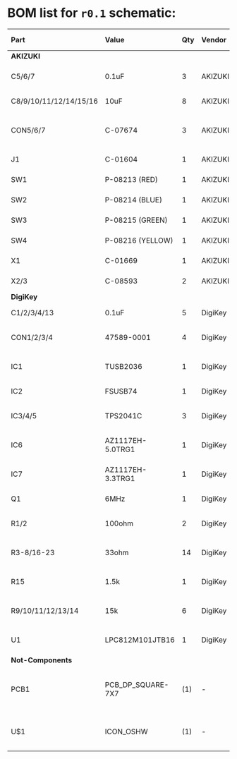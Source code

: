 # BOM list for `r0.1` schematic:
| Part                   | Value             | Qty | Vendor  | Description                                    | Link / DigiKey number                  |
|:-----------------------|:------------------|:----|:--------|:-----------------------------------------------|:---------------------------------------|
| **AKIZUKI**            |                   |     |         |                                                |                                        |
| C5/6/7                 | 0.1uF             | 3   | AKIZUKI | 1608metric MLCC                                | [P-05650][r01_P-05650]^[490-1524-1-ND] |
| C8/9/10/11/12/14/15/16 | 10uF              | 8   | AKIZUKI | 1608metric MLCC                                | [P-07768][r01_P-07768]                 |
| CON5/6/7               | C-07674           | 3   | AKIZUKI | THROUGH-HOLE USB A connector                   | [C-07674][r01_C-07674]                 |
| J1                     | C-01604           | 1   | AKIZUKI | 2.1/5.5mm DC jack                              | [C-01604][r01_C-01604]                 |
| SW1                    | P-08213 (RED)     | 1   | AKIZUKI | 2p tact switch                                 | [P-08213][r01_C-08213]                 |
| SW2                    | P-08214 (BLUE)    | 1   | AKIZUKI | 2p tact switch                                 | [P-08214][r01_C-08214]                 |
| SW3                    | P-08215 (GREEN)   | 1   | AKIZUKI | 2p tact switch                                 | [P-08215][r01_C-08215]                 |
| SW4                    | P-08216 (YELLOW)  | 1   | AKIZUKI | 2p tact switch                                 | [P-08216][r01_C-08216]                 |
| X1                     | C-01669           | 1   | AKIZUKI | 2.54 x 6p Pin-header                           | [C-01669][r01_C-01669]                 |
| X2/3                   | C-08593           | 2   | AKIZUKI | 2.54 x 2p Pin-header                           | [C-08593][r01_C-08593]                 |
| **DigiKey**            |                   |     |         |                                                |                                        |
| C1/2/3/4/13            | 0.1uF             | 5   | DigiKey | 1005metric MLCC                                | 490-3261-1-ND                          |
| CON1/2/3/4             | 47589-0001        | 4   | DigiKey | MOLEX USB microB Connector                     | WM17143CT-ND                           |
| IC1                    | TUSB2036          | 1   | DigiKey | 2 or 3-port USB2.0 HUB IC                      | 296-27129-1-ND                         |
| IC2                    | FSUSB74           | 1   | DigiKey | USB 1 to 4 Multiplexer                         | FSUSB74MPX-ND                          |
| IC3/4/5                | TPS2041C          | 3   | DigiKey | USB current switch                             | 296-35520-1-ND                         |
| IC6                    | AZ1117EH-5.0TRG1  | 1   | DigiKey | LDO for ICs 5.0V                               | AZ1117EH-5.0TRG1DICT-ND                |
| IC7                    | AZ1117EH-3.3TRG1  | 1   | DigiKey | LDO for ICs 3.3V                               | AZ1117EH-3.3TRG1DICT-ND                |
| Q1                     | 6MHz              | 1   | DigiKey | Oscillator                                     | CTX974CT-ND                            |
| R1/2                   | 100ohm            | 2   | DigiKey | 1005metric SMD resistor                        | P100JCT-ND                             |
| R3-8/16-23             | 33ohm             | 14  | DigiKey | 1005metric SMD resistor                        | P33DDCT-ND                             |
| R15                    | 1.5k              | 1   | DigiKey | 1005metric SMD resistor                        | P1.5KDCCT-ND                           |
| R9/10/11/12/13/14      | 15k               | 6   | DigiKey | 1005metric SMD resistor                        | P15KDECT-ND                            |
| U1                     | LPC812M101JTB16   | 1   | DigiKey | LPC812 XSON16 package                          | 568-11574-1-ND                         |
| **Not-Components**     |                   |     |         |                                                |                                        |
| PCB1                   | PCB_DP_SQUARE-7X7 | (1) | -       | Dangerous Prototypes Standard Square PCB sizes | -                                      |
| U$1                    | ICON_OSHW         | (1) | -       | Open Source HardWare icon                      | -                                      |

[r01_P-05650]: http://akizukidenshi.com/catalog/g/gP-05650/
[r01_P-07768]: http://akizukidenshi.com/catalog/g/gP-07768/
[r01_C-07674]: http://akizukidenshi.com/catalog/g/gC-07674/
[r01_C-01604]: http://akizukidenshi.com/catalog/g/gC-01604/
[r01_C-08213]: http://akizukidenshi.com/catalog/g/gP-08213/
[r01_C-08214]: http://akizukidenshi.com/catalog/g/gP-08214/
[r01_C-08215]: http://akizukidenshi.com/catalog/g/gP-08215/
[r01_C-08216]: http://akizukidenshi.com/catalog/g/gP-08216/
[r01_C-01669]: http://akizukidenshi.com/catalog/g/gC-01669/
[r01_C-08593]: http://akizukidenshi.com/catalog/g/gC-08593/

[r02-TUSB2077A]: 296-37871-1-ND
[r02-1175-1018-ND]: 1175-1018-ND^[C-03238]
[r02-296-18203-1-ND]: 296-18203-1-ND
